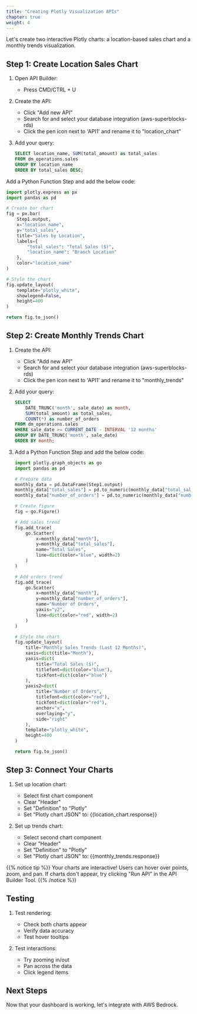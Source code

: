 ```yaml
---
title: "Creating Plotly Visualization APIs"
chapter: true
weight: 4
---
```


Let's create two interactive Plotly charts: a location-based sales chart and a monthly trends visualization.

## Step 1: Create Location Sales Chart

1. Open API Builder:

   - Press CMD/CTRL + U

2. Create the API:

   - Click "Add new API"
   - Search for and select your database integration (aws-superblocks-rds)
   - Click the pen icon next to 'API1' and rename it to "location_chart"

3. Add your query:

   ```sql
   SELECT location_name, SUM(total_amount) as total_sales
   FROM dm_operations.sales
   GROUP BY location_name
   ORDER BY total_sales DESC;
   ```

Add a Python Function Step and add the below code:

   ```python
   import plotly.express as px
   import pandas as pd

   # Create bar chart
   fig = px.bar(
       Step1.output,
       x="location_name",
       y="total_sales",
       title="Sales by Location",
       labels={
           "total_sales": "Total Sales ($)",
           "location_name": "Branch Location"
       },
       color="location_name"
   )

   # Style the chart
   fig.update_layout(
       template="plotly_white",
       showlegend=False,
       height=400
   )

   return fig.to_json()
```

## Step 2: Create Monthly Trends Chart

1. Create the API:

   - Click "Add new API"
   - Search for and select your database integration (aws-superblocks-rds)
   - Click the pen icon next to 'API1' and rename it to "monthly_trends"

2. Add your query:

   ```sql
   SELECT
       DATE_TRUNC('month', sale_date) as month,
       SUM(total_amount) as total_sales,
       COUNT(*) as number_of_orders
   FROM dm_operations.sales
   WHERE sale_date >= CURRENT_DATE - INTERVAL '12 months'
   GROUP BY DATE_TRUNC('month', sale_date)
   ORDER BY month;
   ```

3. Add a Python Function Step and add the below code:

   ```python
   import plotly.graph_objects as go
   import pandas as pd

   # Prepare data
   monthly_data = pd.DataFrame(Step1.output)
   monthly_data["total_sales"] = pd.to_numeric(monthly_data["total_sales"])
   monthly_data["number_of_orders"] = pd.to_numeric(monthly_data["number_of_orders"])

   # Create figure
   fig = go.Figure()

   # Add sales trend
   fig.add_trace(
       go.Scatter(
           x=monthly_data["month"],
           y=monthly_data["total_sales"],
           name="Total Sales",
           line=dict(color="blue", width=2)
       )
   )

   # Add orders trend
   fig.add_trace(
       go.Scatter(
           x=monthly_data["month"],
           y=monthly_data["number_of_orders"],
           name="Number of Orders",
           yaxis="y2",
           line=dict(color="red", width=2)
       )
   )

   # Style the chart
   fig.update_layout(
       title="Monthly Sales Trends (Last 12 Months)",
       xaxis=dict(title="Month"),
       yaxis=dict(
           title="Total Sales ($)",
           titlefont=dict(color="blue"),
           tickfont=dict(color="blue")
       ),
       yaxis2=dict(
           title="Number of Orders",
           titlefont=dict(color="red"),
           tickfont=dict(color="red"),
           anchor="x",
           overlaying="y",
           side="right"
       ),
       template="plotly_white",
       height=400
   )

   return fig.to_json()

   ```

## Step 3: Connect Your Charts

1. Set up location chart:

   - Select first chart component
   - Clear "Header"
   - Set "Definition" to "Plotly"
   - Set "Plotly chart JSON" to: {{location_chart.response}}

2. Set up trends chart:

   - Select second chart component
   - Clear "Header"
   - Set "Definition" to "Plotly"
   - Set "Plotly chart JSON" to: {{monthly_trends.response}}

{{% notice tip %}}
Your charts are interactive! Users can hover over points, zoom, and pan. If charts don't appear, try clicking "Run API" in the API Builder Tool.
{{% /notice %}}

## Testing

1. Test rendering:

   - Check both charts appear
   - Verify data accuracy
   - Test hover tooltips

2. Test interactions:

   - Try zooming in/out
   - Pan across the data
   - Click legend items


## Next Steps

Now that your dashboard is working, let's integrate with AWS Bedrock.
